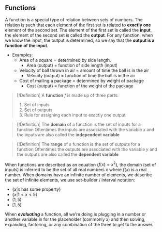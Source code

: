 ## Functions

A function is a special type of relation between sets of numbers. The relation is such that each element of the first set is related to **exactly one** element of the second set.
The element of the first set is called the **input**, the element of the second set is called the **output**.
For any function, when we know the input, the output is determined, so we say that the **output is a function of the input**.
* Examples:
	* Area of a square = determined by side length.
		* Area (output) = function of side length (input)
	* Velocity of ball thrown in air = amount of time the ball is in the air
		* Velocity (output) = function of time the ball is in the air
	* Cost of mailing a package = determined by weight of package
		* Cost (output) = function of the weight of the package

>[!Definition]
> A **function** $f$ is made up of three parts:
> 1. Set of inputs
> 2. Set of outputs
> 3. Rule for assigning each input to exactly one output

>[!Definition]
> The **domain** of a function is the set of inputs for a function
> Oftentimes the inputs are associated with the variable $x$ and the inputs are also called the **independent variable**

>[!Definition]
>The **range** of a function is the set of outputs for a function
>Oftentimes the outputs are associated with the variable $y$ and the outputs are also called the **dependent variable**

When functions are described as an equation ($f(x) = x^2$), the domain (set of inputs) is inferred to be the set of all real numbers $x$ where $f(x)$ is a real number. When domains have an infinite number of elements, we describe the set of infinite elements, we use set-builder / interval notation:
- {$x$|$x$ has some property}
- {$x$|$1 < x < 5$}
- ($1, 5$)
- $[1, 5]$

When **_evaluating_** a function, all we're doing is plugging in a number or another variable in for the placeholder (commonly $x$) and then solving, expanding, factoring, or any combination of the three to get to the answer.